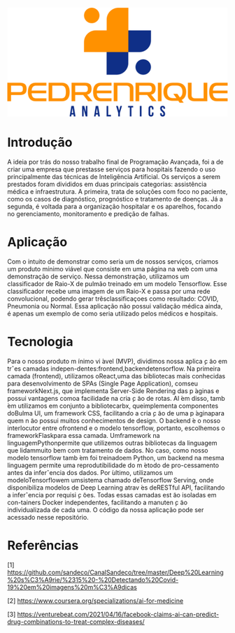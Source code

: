 ![PedrenriqueAnalytics](https://raw.githubusercontent.com/henchaves/pedrenrique-analytics/master/frontend/public/brand.png)

# Introdução

A ideia por trás do nosso trabalho final de Programação Avançada, foi a de criar uma empresa que prestasse serviços para hospitais fazendo o uso principalmente das técnicas de Inteligência Artificial. Os serviços a serem prestados foram divididos em duas principais categorias: assistência médica e infraestrutura. A primeira, trata de soluções com foco no paciente, como os casos de diagnóstico, prognóstico e tratamento de doenças. Já a segunda, é voltada para a organização hospitalar e os aparelhos, focando no gerenciamento, monitoramento e predição de falhas. 

# Aplicação

Com o intuito de demonstrar como seria um de nossos serviços,  criamos um produto mínimo viável que consiste em uma página na web com uma demonstração de serviço.  Nessa demonstração, utilizamos um classificador de Raio-X de pulmão treinado em um modelo Tensorflow. Esse classificador recebe uma imagem de um Raio-X e passa por uma rede convolucional, podendo gerar trêsclassificaçoes como resultado:  COVID, Pneumonia ou Normal.  Essa aplicação não possui validação médica ainda, é apenas um exemplo de como seria utilizado pelos médicos e hospitais.

# Tecnologia

Para o nosso produto m ́ınimo vi ́avel (MVP), dividimos nossa aplica ̧c ̃ao em trˆes camadas indepen-dentes:frontend,backendetensorflow.  Na primeira camada (frontend), utilizamos oReact,uma das bibliotecas mais conhecidas para desenvolvimento de SPAs (Single Page Application), comseu frameworkNext.js, que implementa Server-Side Rendering das p ́aginas e possui vantagens comoa facilidade na cria ̧c ̃ao de rotas.  Al ́em disso, tamb ́em utilizamos em conjunto a bibliotecarbx, queimplementa componentes doBulma UI, um framework CSS, facilitando a cria ̧c ̃ao de uma p ́aginapara quem n ̃ao possui muitos conhecimentos de design.  O backend  ́e o nosso interlocutor entre ofrontend e o modelo tensorflow, portanto, escolhemos o frameworkFlaskpara essa camada.  Umframework na linguagemPythonpermite que utilizemos outras bibliotecas da linguagem que lidammuito bem com tratamento de dados.  No caso, como nosso modelo tensorflow tamb ́em foi treinadoem Python,  um backend na mesma linguagem permite uma reprodutibilidade do m ́etodo de pro-cessamento antes da inferˆencia dos dados.  Por  ́ultimo, utilizamos um modeloTensorflowem umsistema chamado deTensorflow Serving, onde disponibiliza modelos de Deep Learning atrav ́es deRESTful API, facilitando a inferˆencia por requisi ̧c ̃oes.  Todas essas camadas est ̃ao isoladas em con-tainers Docker independentes, facilitando a manuten ̧c ̃ao individualizada de cada uma. O código da nossa aplicação pode ser acessado nesse repositório.

# Referências

[1] https://github.com/sandeco/CanalSandeco/tree/master/Deep%20Learning%20s%C3%A9rie/%2315%20-%20Detectando%20Covid-19%20em%20imagens%20m%C3%A9dicas

[2] https://www.coursera.org/specializations/ai-for-medicine

[3] https://venturebeat.com/2021/04/16/facebook-claims-ai-can-predict-drug-combinations-to-treat-complex-diseases/

